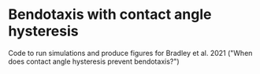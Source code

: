# Bendotaxis with contact angle hysteresis
Code to run simulations and produce figures for Bradley et al. 2021 ("When does contact angle hysteresis prevent bendotaxis?")


